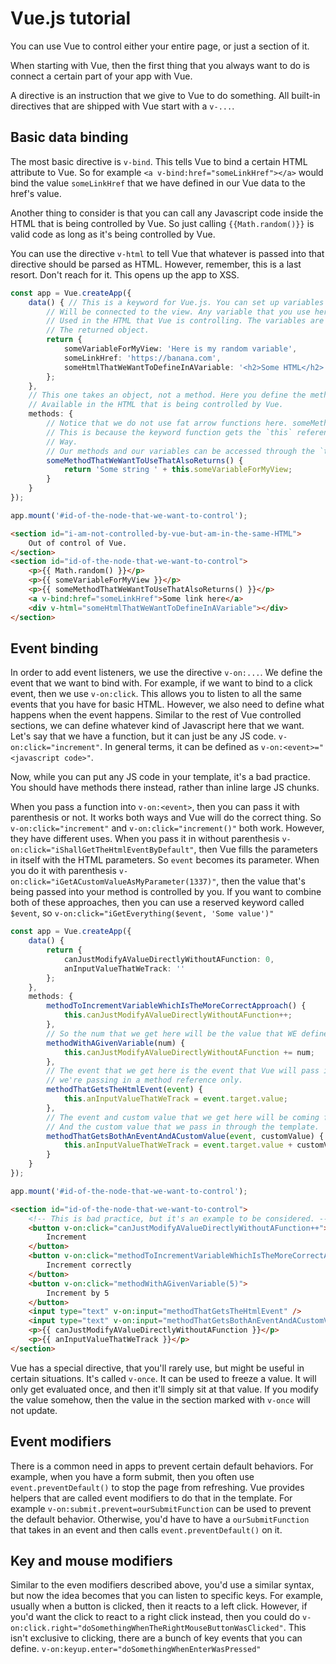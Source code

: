 # Vue.js tutorial

You can use Vue to control either your entire page, or just a section of it.

When starting with Vue, then the first thing that you always want to do is connect
a certain part of your app with Vue.

A directive is an instruction that we give to Vue to do something. All built-in 
directives that are shipped with Vue start with a `v-...`.

## Basic data binding
The most basic directive is `v-bind`. This tells Vue to bind a certain HTML attribute
to Vue. So for example `<a v-bind:href="someLinkHref"></a>` would bind the value 
`someLinkHref` that we have defined in our Vue data to the href's value.

Another thing to consider is that you can call any Javascript code inside the HTML
that is being controlled by Vue. So just calling `{{Math.random()}}` is valid code as 
long as it's being controlled by Vue.

You can use the directive `v-html` to tell Vue that whatever is passed into that directive
should be parsed as HTML. However, remember, this is a last resort. Don't reach for it.
This opens up the app to XSS.

```ts
const app = Vue.createApp({
    data() { // This is a keyword for Vue.js. You can set up variables here that
        // Will be connected to the view. Any variable that you use here can be
        // Used in the HTML that Vue is controlling. The variables are defined by
        // The returned object.
        return {
            someVariableForMyView: 'Here is my random variable',
            someLinkHref: 'https://banana.com',
            someHtmlThatWeWantToDefineInAVariable: '<h2>Some HTML</h2>'
        };
    },
    // This one takes an object, not a method. Here you define the methods that become
    // Available in the HTML that is being controlled by Vue.
    methods: {
        // Notice that we do not use fat arrow functions here. someMethod: () => {}
        // This is because the keyword function gets the `this` reference in a different
        // Way.
        // Our methods and our variables can be accessed through the `this` keyword.
        someMethodThatWeWantToUseThatAlsoReturns() {
            return 'Some string ' + this.someVariableForMyView;
        }
    }
});

app.mount('#id-of-the-node-that-we-want-to-control');
```

```html
<section id="i-am-not-controlled-by-vue-but-am-in-the-same-HTML">
    Out of control of Vue.
</section>
<section id="id-of-the-node-that-we-want-to-control">
    <p>{{ Math.random() }}</p>
    <p>{{ someVariableForMyView }}</p>
    <p>{{ someMethodThatWeWantToUseThatAlsoReturns() }}</p>
    <a v-bind:href="someLinkHref">Some link here</a>
    <div v-html="someHtmlThatWeWantToDefineInAVariable"></div>
</section>
```

## Event binding
In order to add event listeners, we use the directive `v-on:...`. We define the
event that we want to bind with. For example, if we want to bind to a click event, then
we use `v-on:click`. This allows you to listen to all the same events that you have
for basic HTML. However, we also need to define what happens when the event happens. 
Similar to the rest of Vue controlled sections, we can define whatever kind of 
Javascript here that we want. Let's say that we have a function, but it can just be
any JS code. `v-on:click="increment"`. In general terms, it can be defined as
`v-on:<event>="<javascript code>"`.

Now, while you can put any JS code in your template, it's a bad practice. You should
have methods there instead, rather than inline large JS chunks.

When you pass a function into `v-on:<event>`, then you can pass it with parenthesis or not.
It works both ways and Vue will do the correct thing. So `v-on:click="increment"`
and `v-on:click="increment()"` both work. However, they have different uses. When
you pass it in without parenthesis `v-on:click="iShallGetTheHtmlEventByDefault"`, 
then Vue fills the parameters in itself with the HTML parameters. So `event` becomes 
its parameter. When you do it with parenthesis `v-on:click="iGetACustomValueAsMyParameter(1337)"`, 
then the value that's being passed into your method is controlled by you. If you 
want to combine both of these approaches, then you can use a reserved keyword called 
`$event`, so `v-on:click="iGetEverything($event, 'Some value')"`

```ts
const app = Vue.createApp({
    data() {
        return {
            canJustModifyAValueDirectlyWithoutAFunction: 0,
            anInputValueThatWeTrack: ''
        };
    },
    methods: {
        methodToIncrementVariableWhichIsTheMoreCorrectApproach() {
            this.canJustModifyAValueDirectlyWithoutAFunction++;
        },
        // So the num that we get here will be the value that WE define in the template
        methodWithAGivenVariable(num) {
            this.canJustModifyAValueDirectlyWithoutAFunction += num;
        },
        // The event that we get here is the event that Vue will pass into the method, as
        // we're passing in a method reference only.
        methodThatGetsTheHtmlEvent(event) {
            this.anInputValueThatWeTrack = event.target.value;
        },
        // The event and custom value that we get here will be coming from the special keyword
        // And the custom value that we pass in through the template.
        methodThatGetsBothAnEventAndACustomValue(event, customValue) {
            this.anInputValueThatWeTrack = event.target.value + customValue;
        }
    }
});

app.mount('#id-of-the-node-that-we-want-to-control');
```

```html
<section id="id-of-the-node-that-we-want-to-control">
    <!-- This is bad practice, but it's an example to be considered. -->
    <button v-on:click="canJustModifyAValueDirectlyWithoutAFunction++">
        Increment
    </button>
    <button v-on:click="methodToIncrementVariableWhichIsTheMoreCorrectApproach">
        Increment correctly
    </button>
    <button v-on:click="methodWithAGivenVariable(5)">
        Increment by 5
    </button>
    <input type="text" v-on:input="methodThatGetsTheHtmlEvent" />
    <input type="text" v-on:input="methodThatGetsBothAnEventAndACustomValue($event, 'Something')" />
    <p>{{ canJustModifyAValueDirectlyWithoutAFunction }}</p>
    <p>{{ anInputValueThatWeTrack }}</p>
</section>
```

Vue has a special directive, that you'll rarely use, but might be useful in certain
situations. It's called `v-once`. It can be used to freeze a value. It will only
get evaluated once, and then it'll simply sit at that value. If you modify the value
somehow, then the value in the section marked with `v-once` will not update.

## Event modifiers
There is a common need in apps to prevent certain default behaviors. For example, 
when you have a form submit, then you often use `event.preventDefault()` to stop
the page from refreshing. Vue provides helpers that are called event modifiers
to do that in the template. For example `v-on:submit.prevent=ourSubmitFunction` can
be used to prevent the default behavior. Otherwise, you'd have to have a 
`ourSubmitFunction` that takes in an event and then calls `event.preventDefault()` on it.

## Key and mouse modifiers
Similar to the even modifiers described above, you'd use a similar syntax, but 
now the idea becomes that you can listen to specific keys. For example, usually
when a button is clicked, then it reacts to a left click. However, if you'd want
the click to react to a right click instead, then you could do 
`v-on:click.right="doSomethingWhenTheRightMouseButtonWasClicked"`. This isn't 
exclusive to clicking, there are a bunch of key events that you can define. 
`v-on:keyup.enter="doSomethingWhenEnterWasPressed"`